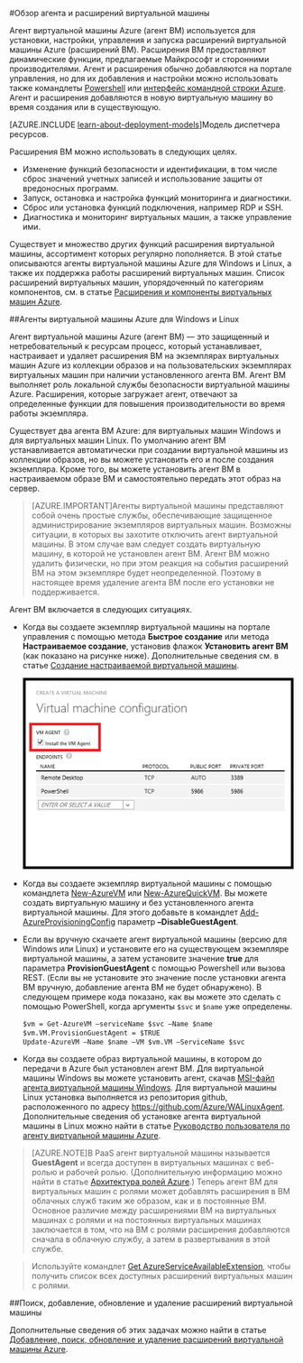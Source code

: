 <properties
 pageTitle="Агент виртуальной машины Azure и расширения | Microsoft Azure"
 description="Статья описывает агент, расширения, а также способы установки агента с помощью классической модели развертывания."
 services="virtual-machines"
 documentationCenter=""
 authors="squillace"
 manager="timlt"
 editor=""
 tags="azure-service-management"/>

<tags
 ms.service="virtual-machines"
 ms.devlang="na"
 ms.topic="article"
 ms.tgt_pltfrm="vm-multiple"
 ms.workload="infrastructure-services"
 ms.date="09/22/2015"
 ms.author="rasquill"/>

#Обзор агента и расширений виртуальной машины

Агент виртуальной машины Azure (агент ВМ) используется для установки, настройки, управления и запуска расширений виртуальной машины Azure (расширений ВМ). Расширения ВМ предоставляют динамические функции, предлагаемые Майкрософт и сторонними производителями. Агент и расширения обычно добавляются на портале управления, но для их добавления и настройки можно использовать также командлеты [Powershell](../install-configure-powershell.md) или [интерфейс командной строки Azure](xplat-install.md). Агент и расширения добавляются в новую виртуальную машину во время создания или в существующую.

[AZURE.INCLUDE [learn-about-deployment-models](../../includes/learn-about-deployment-models-classic-include.md)]Модель диспетчера ресурсов.



Расширения ВМ можно использовать в следующих целях.

-   Изменение функций безопасности и идентификации, в том числе сброс значений учетных записей и использование защиты от вредоносных программ.
-   Запуск, остановка и настройка функций мониторинга и диагностики.
-   Сброс или установка функций подключения, например RDP и SSH.
-   Диагностика и мониторинг виртуальных машин, а также управление ими.

Существует и множество других функций расширения виртуальной машины, ассортимент которых регулярно пополняется. В этой статье описываются агенты виртуальной машины Azure для Windows и Linux, а также их поддержка работы расширений виртуальных машин. Список расширений виртуальных машин, упорядоченный по категориям компонентов, см. в статье [Расширения и компоненты виртуальных машин Azure](virtual-machines-extensions-features.md).

##Агенты виртуальной машины Azure для Windows и Linux

Агент виртуальной машины Azure (агент ВМ) — это защищенный и нетребовательный к ресурсам процесс, который устанавливает, настраивает и удаляет расширения ВМ на экземплярах виртуальных машин Azure из коллекции образов и на пользовательских экземплярах виртуальных машин при наличии установленного агента ВМ. Агент ВМ выполняет роль локальной службы безопасности виртуальной машины Azure. Расширения, которые загружает агент, отвечают за определенные функции для повышения производительности во время работы экземпляра.

Существует два агента ВМ Azure: для виртуальных машин Windows и для виртуальных машин Linux. По умолчанию агент ВМ устанавливается автоматически при создании виртуальной машины из коллекции образов, но вы можете установить его и после создания экземпляра. Кроме того, вы можете установить агент ВМ в настраиваемом образе ВМ и самостоятельно передать этот образ на сервер.

>[AZURE.IMPORTANT]Агенты виртуальной машины представляют собой очень простые службы, обеспечивающие защищенное администрирование экземпляров виртуальных машин. Возможны ситуации, в которых вы захотите отключить агент виртуальной машины. В этом случае вам следует создать виртуальную машину, в которой не установлен агент ВМ. Агент ВМ можно удалить физически, но при этом реакция на события расширений ВМ на этом экземпляре будет неопределенной. Поэтому в настоящее время удаление агента ВМ после его установки не поддерживается.

Агент ВМ включается в следующих ситуациях.

-   Когда вы создаете экземпляр виртуальной машины на портале управления с помощью метода **Быстрое создание** или метода **Настраиваемое создание**, установив флажок **Установить агент ВМ** (как показано на рисунке ниже). Дополнительные сведения см. в статье [Создание настраиваемой виртуальной машины](virtual-machines-create-custom.md).

    ![Флажок агента ВМ](./media/virtual-machines-extensions-agent-about/IC719409.png "Флажок агента ВМ")

-   Когда вы создаете экземпляр виртуальной машины с помощью командлета [New-AzureVM](https://msdn.microsoft.com/library/azure/dn495254.aspx) или [New-AzureQuickVM](https://msdn.microsoft.com/library/azure/dn495183.aspx). Вы можете создать виртуальную машину и без установленного агента виртуальной машины. Для этого добавьте в командлет [Add-AzureProvisioningConfig](https://msdn.microsoft.com/library/azure/dn495299.aspx) параметр **–DisableGuestAgent**.

-   Если вы вручную скачаете агент виртуальной машины (версию для Windows или Linux) и установите его на существующем экземпляре виртуальной машины, а затем установите значение **true** для параметра **ProvisionGuestAgent** с помощью Powershell или вызова REST. (Если вы не установите это значение после установки агента ВМ вручную, добавление агента ВМ не будет обнаружено). В следующем примере кода показано, как вы можете это сделать с помощью PowerShell, когда аргументы `$svc` и `$name` уже определены.

        $vm = Get-AzureVM –serviceName $svc –Name $name
        $vm.VM.ProvisionGuestAgent = $TRUE
        Update-AzureVM –Name $name –VM $vm.VM –ServiceName $svc

-   Когда вы создаете образ виртуальной машины, в котором до передачи в Azure был установлен агент ВМ. Для виртуальной машины Windows вы можете установить агент, скачав [MSI-файл агента виртуальной машины Windows](http://go.microsoft.com/fwlink/?LinkID=394789&clcid=0x409). Для виртуальной машины Linux установка выполняется из репозитория github, расположенного по адресу <https://github.com/Azure/WALinuxAgent>. Дополнительные сведения об установке агента виртуальной машины в Linux можно найти в статье [Руководство пользователя по агенту виртуальной машины Azure](virtual-machines-linux-agent-user-guide.md).

>[AZURE.NOTE]В PaaS агент виртуальной машины называется **GuestAgent** и всегда доступен в виртуальных машинах с веб-ролью и рабочей ролью. (Дополнительную информацию можно найти в статье [Архитектура ролей Azure](http://blogs.msdn.com/b/kwill/archive/2011/05/05/windows-azure-role-architecture.aspx).) Теперь агент ВМ для виртуальных машин с ролями может добавлять расширения в ВМ облачных служб таким же образом, как и в постоянные ВМ. Основное различие между расширениями ВМ на виртуальных машинах с ролями и на постоянных виртуальных машинах заключается в том, что на ВМ с ролями расширения добавляются сначала в облачную службу, а затем в развертывания в этой службе.

>Используйте командлет [Get AzureServiceAvailableExtension](https://msdn.microsoft.com/library/azure/dn722498.aspx), чтобы получить список всех доступных расширений виртуальных машин с ролями.

##Поиск, добавление, обновление и удаление расширений виртуальной машины  

Дополнительные сведения об этих задачах можно найти в статье [Добавление, поиск, обновление и удаление расширений виртуальной машины Azure](virtual-machines-extensions-install.md).

<!---HONumber=Oct15_HO3-->